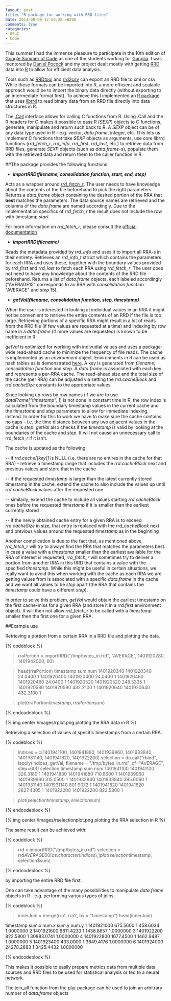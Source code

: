 ```yaml
---
layout: post
title: "R package for working with RRD files"
date: 2014-08-09 17:50:28 +0200
comments: true
categories:
- GSoC
- Code
---
```


This summer I had the immense pleasure to participate in the 10th edition of [Google Summer of Code](https://www.google-melange.com/gsoc/homepage/google/gsoc2014) as one of the students working for [Ganglia](http://ganglia.sourceforge.net/). 
I was mentored by [Daniel Pocock](http://danielpocock.com/) and my project dealt mostly with getting [RRD](http://en.wikipedia.org/wiki/RRDtool) data into [R](http://www.r-project.org/) to allow for efficient data analysis.

Tools such as [RRDtool](http://oss.oetiker.ch/rrdtool/) and [rrd2csv](https://code.google.com/p/rrd2csv/) can export an RRD file to xml or csv. 
While these formats can be imported into R, a more efficient and scalable approach would be to import the binary data directly (without exporting to an intermediate format first). 
To achieve this I implemented an [R package](https://github.com/pldimitrov/Rrd) that uses [librrd](http://oss.oetiker.ch/rrdtool/doc/librrd.en.html) to read  binary data from an RRD file directly into data structures in R.

The [.Call](http://www.biostat.jhsph.edu/~bcaffo/statcomp/files/dotCall.pdf) interface allows for calling C functions from R. 
Using .Call and the R headers for C makes it possible to pass R (_SEXP_) objects to C functions, generate, manipulate and return such back to R. 
A _SEXP_ object can be of any data type used in R - e.g. vector, _data.frame_, integer, etc.
This lets us implement C functions that take _SEXP_ objects as arguments, use core librrd functions (_rrd_fetch_r_, _rrd_info_, _rrd_first_, _rrd_last_, etc.) to retrieve data from RRD files, generate  _SEXP_ objects (such as _data.frame_-s), populate them with the retrieved data and return them to the caller function in R.


##The package provides the following functions:

- ***importRRD(filename, consolidation function, start, end, step)***

Acts as a wrapper around [_rrd_fetch_r_](https://github.com/oetiker/rrdtool-1.x/blob/master/src/rrd_fetch.c).
The user needs to have knowledge about the contents of the file beforehand to pick the right parameters.
Returns a _data.frame_ object containing the desired portion of the RRA that __best__ matches the parameters.
The data source names are retrieved and the columns of the _data.frame_ are named accordingly.
Due to the implementation specifics of _rrd_fetch_r_ the result does not include the row with timestamp _start_.


For more information on _rrd_fetch_r_, please consult the [official documentation](http://oss.oetiker.ch/rrdtool/doc/rrdfetch.en.html)



- ***importRRD(filename)***

Reads the metadata provided by _rrd_info_ and uses it to import all RRA-s in their entirety.
Retrieves an _rrd_info_t_ struct which contains the parameters for each RRA and uses these, together with the boundary values provided by _rrd_first_ and _rrd_last_ to fetch each RRA using _rrd_fetch_r_.
The user does not need to have any knowledge about the contents of the RRD file beforehand.
Returns a list of _data.frame_ objects, each labeled accordingly ("AVERAGE15" corresponds to an RRA with _consolidation function_ "AVERAGE" and _step_ 15).


- ***getVal(filename, consolidation function, step, timestamp)***

When the user is interested in looking at individual values in an RRA it might not be convenient to retrieve the entire contents of an RRD if the file is too large.
Retrieving portions of a specific RRA might result in a lot of reads from the RRD file (if few values are requested at a time) and indexing by row name in a _data.frame_ (if more values are requested) is known to be inefficient in R.


_getVal_ is optimized for working with indivudial values and uses a package-wide read-ahead cache to minimize the frequency of file reads.
The cache is implemented as an _environment_ object.
Environments in R can be used as hash tables as is demonstrated [here](http://broadcast.oreilly.com/2010/03/lookup-performance-in-r.html).
A key is generated from  _filename_, _consolidation function_ and _step_.
A _data.frame_ is associated with each key and represents a per-RRA cache.
The read-ahead size and the total size of the cache (per RRA) can be adjusted via setting the _rrd.cacheBlock_ and _rrd.cacheSize_ constants to the appropriate values.


Since looking up rows by row names (if we are to use _dataFrame["timestamp", ]_) is not done in constant time in R, the row index is calculated from the boundary timestamp values in the current cache and the _timestamp_ and _step_ parameters to allow for immediate indexing, instead.
In order for this to work we have to make sure the cache contains no gaps - i.e. the time distance between any two adjacent values in the cache is _step_.
_getVal_ also checks if the _timestamp_ is valid by looking at the boundaries of the cache and _step_. It will not cause an unnecessary call to rrd_fetch_r if it isn't.


The cache is updated as the following:

-- if _rrd.cache[[key]]_ is NULL (i.e. there are no entires in the cache for that RRA) - retrieve a timestamp range that includes the _rrd.cacheBlock_ next and previous values and store that in the cache

-- if the requested _timestamp_ is larger than the latest currently stored timestamp in the cache, extend the cache to also include the values up until _rrd.cacheBlock_ values after the requested one

-- similarly, extend the cache to include all values starting _rrd.cacheBlock_ ones before the requested _timestamp_ if it is smaller than the earliest currently stored

-- if the newly obtained cache entry for a given RRA is to exceed _rra.cacheSize_ in size, that entry is replaced with the  _rrd_cacheBlock_ next and previous values around the requested _timestamp_ as in the beginning

Another complication is due to the fact that, as mentioned above, _rrd_fetch_r_ will try to always find the RRA that matches the parameters best.
In case a value with a _timestamp_ smaller than the earliest available for the RRA of interest is requested, _rra_fetch_r_ will sometimes try to deliver a portion from another RRA in this RRD that contains a value with the specified _timestamp_. 
While this might be useful in certain situations, we really want to avoid this when working with the cache as each RRA we are getting values from is associated with a specific _data.frame_ in the cache and we want all values to be _step_ apart (the RRA that contains the _timestamp_ could have a different _step_).

In order to solve this problem, _getVal_ would obtain the earliest timestamp on the first cache-miss for a given RRA (and store it in a _rrd.first_ environment object). It will then not allow _rrd_fetch_r_ to be called with a _timestamp_ smaller then the first one for a given RRA.



##Example use

Retrieving a portion from a certain RRA in a RRD file and plotting the data.

{% codeblock %}

> rraPortion = importRRD("/tmp/bytes_in.rrd", "AVERAGE", 1401920280, 1401942000, 60)

> head(rraPortion)
            timestamp      sum num
1401920340 1401920340  24.0400   1
1401920400 1401920400  24.0400   1
1401920460 1401920460  24.0400   1
1401920520 1401920520 248.5335   1
1401920580 1401920580 432.2100   1
1401920640 1401920640 432.2100   1

> plot(rraPortion$timestamp, rraPortion$sum)

{% endcodeblock %}



{% img center /images/rplot.png plotting the RRA data in R %}


Retrieving a selection of values at specific timestamps from a certain RRA.

{% codeblock %}
> indices = c(1401941100, 1401941880, 1401939960, 1401933840, 1401931140, 1401941820, 1401922200)
> selection = do.call("rbind", lapply(indices, getVal, filename = "/tmp/bytes_in.rrd", cf="AVERAGE", step=60))
> selection
            timestamp       sum num
1401941100 1401941100  326.3180   1
1401941880 1401941880  710.8600   1
1401939960 1401939960  315.0500   1
1401933840 1401933840  395.6060   1
1401931140 1401931140  801.9072   1
1401941820 1401941820 2827.4305   1
1401922200 1401922200  822.5800   1

> plot(selection$timestamp, selection$sum)

{% endcodeblock %}

{% img center /images/rselectionplot.png plotting the RRA selection in R %}

The same result can be achieved with:


{% codeblock  %}
> rrd = importRRD("/tmp/bytes_in.rrd")
> selection = rrd$AVERAGE60[as.character(indices), ]
> plot(selection$timestamp, selection$sum)

{% endcodeblock %}

by importing the entire RRD file first.


One can take advantage of the many possibilities to manipulate _data.frame_ objects in R - e.g. performing various types of joins.

{% codeblock %}
> innerJoin = merge(rra1, rra2, by = "timestamp")
> head(innerJoin)

   timestamp       sum.x num.x       sum.y     num.y
1 1401921000    675.5600     1    458.6034 1.0000000
2 1401921600   6811.4233     1   1438.8657 1.0000000
3 1401922200    822.5800     1  30883.0741 1.0000000
4 1401922800   1677.4500     1   1462.9487 1.0000000
5 1401923400    433.0000     1   3849.4176 1.0000000
6 1401924000  24278.2883     1   3425.4432 1.0000000


{% endcodeblock %}

This makes it possible to easily prepare metrics data from multiple data sources and RRD files to be used for statistical analysis or fed to a neural network.

The join_all function from the [plyr](http://i.imgur.com/3ViWYSh.jpg) package can be used to join an arbitrary number of _data.frame_ objects


